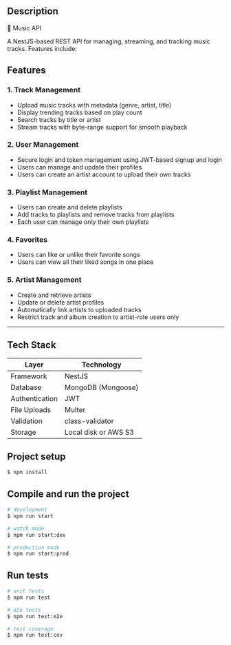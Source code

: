 

## Description

🎵 Music API

A NestJS-based REST API for managing, streaming, and tracking music tracks. Features include:


## Features

### 1. Track Management
- Upload music tracks with metadata (genre, artist, title)
- Display trending tracks based on play count
- Search tracks by title or artist
- Stream tracks with byte-range support for smooth playback

### 2. User Management
- Secure login and token management using JWT-based signup and login
- Users can manage and update their profiles
- Users can create an artist account to upload their own tracks

### 3. Playlist Management
- Users can create and delete playlists
- Add tracks to playlists and remove tracks from playlists
- Each user can manage only their own playlists

### 4. Favorites
- Users can like or unlike their favorite songs
- Users can view all their liked songs in one place

### 5. Artist Management
- Create and retrieve artists
- Update or delete artist profiles
- Automatically link artists to uploaded tracks
- Restrict track and album creation to artist-role users only

---

## Tech Stack

| Layer | Technology |
|-------|-------------|
| Framework | NestJS |
| Database | MongoDB (Mongoose) |
| Authentication | JWT |
| File Uploads | Multer |
| Validation | class-validator |
| Storage | Local disk or AWS S3 |


## Project setup

```bash
$ npm install
```

## Compile and run the project

```bash
# development
$ npm run start

# watch mode
$ npm run start:dev

# production mode
$ npm run start:prod
```

## Run tests

```bash
# unit tests
$ npm run test

# e2e tests
$ npm run test:e2e

# test coverage
$ npm run test:cov
```